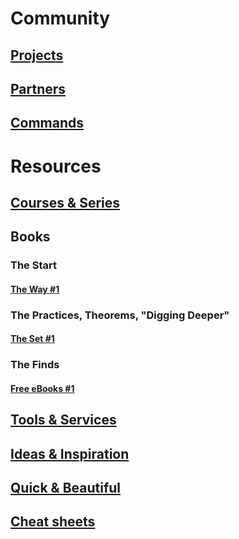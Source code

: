 # Community
## [Projects](/community/projects/projects_1.md)
## [Partners](/community/partners/partners_1.md)
## [Commands](/community/commands/commands_1.md)
# Resources
## [Courses & Series](/resources/courses/courses_1.md)
## Books
### The Start
#### [The Way #1](/resources/books/starts/way_1.md)
### The Practices, Theorems, "Digging Deeper"
#### [The Set #1](/resources/books/sets/set_1.md)
### The Finds
#### [Free eBooks #1](/resources/books/finds/find_1.md)
## [Tools & Services](/resources/tools/tools_1.md)
## [Ideas & Inspiration](/resources/ideas/ideas_1.md)
## [Quick & Beautiful](resources/QuickAndBeautiful/iconic_1.md)
## [Cheat sheets](resources/cheatsheets/cheatsheets_1.md)

